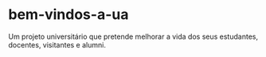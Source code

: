 # bem-vindos-a-ua
Um projeto universitário que pretende melhorar a vida dos seus estudantes, docentes, visitantes e alumni. 
